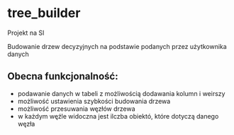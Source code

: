 # tree_builder

Projekt na SI

Budowanie drzew decyzyjnych na podstawie podanych przez użytkownika danych

## Obecna funkcjonalność:
- podawanie danych w tabeli z możliwością dodawania kolumn i weirszy
- możliwość ustawienia szybkości budowania drzewa
- możliwość przesuwania węzłów drzewa
- w każdym węźle widoczna jest ilczba obiektó, które dotyczą danego węzła
